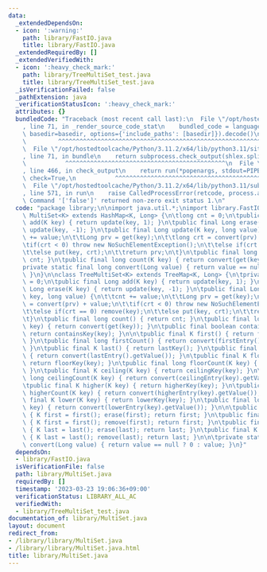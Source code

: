 ```yaml
---
data:
  _extendedDependsOn:
  - icon: ':warning:'
    path: library/FastIO.java
    title: library/FastIO.java
  _extendedRequiredBy: []
  _extendedVerifiedWith:
  - icon: ':heavy_check_mark:'
    path: library/TreeMultiSet_test.java
    title: library/TreeMultiSet_test.java
  _isVerificationFailed: false
  _pathExtension: java
  _verificationStatusIcon: ':heavy_check_mark:'
  attributes: {}
  bundledCode: "Traceback (most recent call last):\n  File \"/opt/hostedtoolcache/Python/3.11.2/x64/lib/python3.11/site-packages/onlinejudge_verify/documentation/build.py\"\
    , line 71, in _render_source_code_stat\n    bundled_code = language.bundle(stat.path,\
    \ basedir=basedir, options={'include_paths': [basedir]}).decode()\n          \
    \         ^^^^^^^^^^^^^^^^^^^^^^^^^^^^^^^^^^^^^^^^^^^^^^^^^^^^^^^^^^^^^^^^^^^^^^^^^^^^^^^^^\n\
    \  File \"/opt/hostedtoolcache/Python/3.11.2/x64/lib/python3.11/site-packages/onlinejudge_verify/languages/user_defined.py\"\
    , line 71, in bundle\n    return subprocess.check_output(shlex.split(command))\n\
    \           ^^^^^^^^^^^^^^^^^^^^^^^^^^^^^^^^^^^^^^^^^^^^^\n  File \"/opt/hostedtoolcache/Python/3.11.2/x64/lib/python3.11/subprocess.py\"\
    , line 466, in check_output\n    return run(*popenargs, stdout=PIPE, timeout=timeout,\
    \ check=True,\n           ^^^^^^^^^^^^^^^^^^^^^^^^^^^^^^^^^^^^^^^^^^^^^^^^^^^^^^^^^\n\
    \  File \"/opt/hostedtoolcache/Python/3.11.2/x64/lib/python3.11/subprocess.py\"\
    , line 571, in run\n    raise CalledProcessError(retcode, process.args,\nsubprocess.CalledProcessError:\
    \ Command '['false']' returned non-zero exit status 1.\n"
  code: "package library;\n\nimport java.util.*;\nimport library.FastIO;\n\nclass\
    \ MultiSet<K> extends HashMap<K, Long> {\n\tlong cnt = 0;\n\tpublic final Long\
    \ add(K key) { return update(key, 1); }\n\tpublic final Long erase(K key) { return\
    \ update(key, -1); }\n\tpublic final Long update(K key, long value) {\n\t\tcnt\
    \ += value;\n\t\tLong prv = get(key);\n\t\tlong crt = convert(prv) + value;\n\t\
    \tif(crt < 0) throw new NoSuchElementException();\n\t\telse if(crt == 0) remove(key);\n\
    \t\telse put(key, crt);\n\t\treturn prv;\n\t}\n\tpublic final long count() { return\
    \ cnt; }\n\tpublic final long count(K key) { return convert(get(key)); }\n\n\t\
    private static final long convert(Long value) { return value == null ? 0 : value;\
    \ }\n}\n\nclass TreeMultiSet<K> extends TreeMap<K, Long> {\n\tprivate long cnt\
    \ = 0;\n\tpublic final Long add(K key) { return update(key, 1); }\n\tpublic final\
    \ Long erase(K key) { return update(key, -1); }\n\tpublic final Long update(K\
    \ key, long value) {\n\t\tcnt += value;\n\t\tLong prv = get(key);\n\t\tlong crt\
    \ = convert(prv) + value;\n\t\tif(crt < 0) throw new NoSuchElementException();\n\
    \t\telse if(crt == 0) remove(key);\n\t\telse put(key, crt);\n\t\treturn prv;\n\
    \t}\n\tpublic final long count() { return cnt; }\n\tpublic final long count(K\
    \ key) { return convert(get(key)); }\n\tpublic final boolean contains(K key) {\
    \ return containsKey(key); }\n\n\tpublic final K first() { return firstKey();\
    \ }\n\tpublic final long firstCount() { return convert(firstEntry().getValue());\
    \ }\n\tpublic final K last() { return lastKey(); }\n\tpublic final long lastCount()\
    \ { return convert(lastEntry().getValue()); }\n\tpublic final K floor(K key) {\
    \ return floorKey(key); }\n\tpublic final long floorCount(K key) { return convert(floorEntry(key).getValue());\
    \ }\n\tpublic final K ceiling(K key) { return ceilingKey(key); }\n\tpublic final\
    \ long ceilingCount(K key) { return convert(ceilingEntry(key).getValue()); }\n\
    \tpublic final K higher(K key) { return higherKey(key); }\n\tpublic final long\
    \ higherCount(K key) { return convert(higherEntry(key).getValue()); }\n\tpublic\
    \ final K lower(K key) { return lowerKey(key); }\n\tpublic final long lowerCount(K\
    \ key) { return convert(lowerEntry(key).getValue()); }\n\n\tpublic final K eraseFirst()\
    \ { K first = first(); erase(first); return first; }\n\tpublic final K removeFirst()\
    \ { K first = first(); remove(first); return first; }\n\tpublic final K eraseLast()\
    \ { K last = last(); erase(last); return last; }\n\tpublic final K removeLast()\
    \ { K last = last(); remove(last); return last; }\n\n\tprivate static final long\
    \ convert(Long value) { return value == null ? 0 : value; }\n}"
  dependsOn:
  - library/FastIO.java
  isVerificationFile: false
  path: library/MultiSet.java
  requiredBy: []
  timestamp: '2023-03-23 19:06:36+09:00'
  verificationStatus: LIBRARY_ALL_AC
  verifiedWith:
  - library/TreeMultiSet_test.java
documentation_of: library/MultiSet.java
layout: document
redirect_from:
- /library/library/MultiSet.java
- /library/library/MultiSet.java.html
title: library/MultiSet.java
---
```


